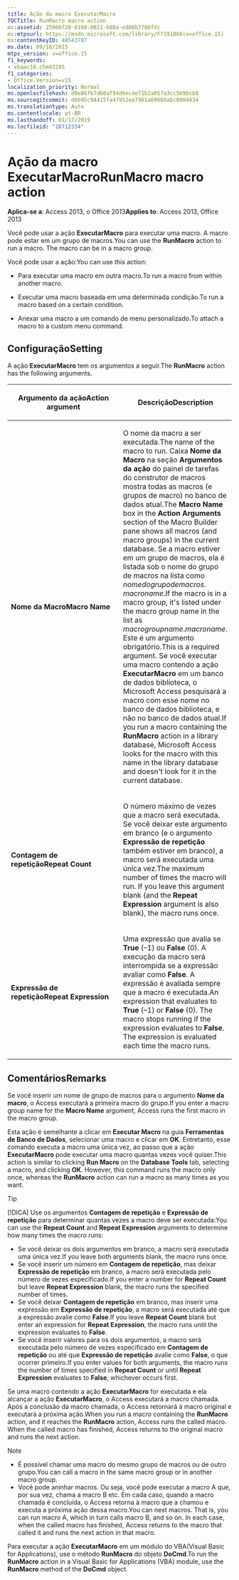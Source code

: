 ```yaml
---
title: Ação da macro ExecutarMacro
TOCTitle: RunMacro macro action
ms:assetid: 25966f20-8160-0821-b88a-ed08b7786fdc
ms:mtpsurl: https://msdn.microsoft.com/library/Ff191868(v=office.15)
ms:contentKeyID: 48543787
ms.date: 09/18/2015
mtps_version: v=office.15
f1_keywords:
- vbaac10.chm43195
f1_categories:
- Office.Version=v15
localization_priority: Normal
ms.openlocfilehash: d9e86fb7d60af94d6ecde71b2a857a3cc5b9bcb8
ms.sourcegitcommit: d6695c94415fa47952ee7961a69660abc0904434
ms.translationtype: Auto
ms.contentlocale: pt-BR
ms.lasthandoff: 01/17/2019
ms.locfileid: "28712334"
---
```

# <a name="runmacro-macro-action"></a><span data-ttu-id="24e3b-102">Ação da macro ExecutarMacro</span><span class="sxs-lookup"><span data-stu-id="24e3b-102">RunMacro macro action</span></span>

<span data-ttu-id="24e3b-103">**Aplica-se a**: Access 2013, o Office 2013</span><span class="sxs-lookup"><span data-stu-id="24e3b-103">**Applies to**: Access 2013, Office 2013</span></span>

<span data-ttu-id="24e3b-p101">Você pode usar a ação **ExecutarMacro** para executar uma macro. A macro pode estar em um grupo de macros.</span><span class="sxs-lookup"><span data-stu-id="24e3b-p101">You can use the **RunMacro** action to run a macro. The macro can be in a macro group.</span></span>

<span data-ttu-id="24e3b-106">Você pode usar a ação:</span><span class="sxs-lookup"><span data-stu-id="24e3b-106">You can use this action:</span></span>

- <span data-ttu-id="24e3b-107">Para executar uma macro em outra macro.</span><span class="sxs-lookup"><span data-stu-id="24e3b-107">To run a macro from within another macro.</span></span>

- <span data-ttu-id="24e3b-108">Executar uma macro baseada em uma determinada condição.</span><span class="sxs-lookup"><span data-stu-id="24e3b-108">To run a macro based on a certain condition.</span></span>

- <span data-ttu-id="24e3b-109">Anexar uma macro a um comando de menu personalizado.</span><span class="sxs-lookup"><span data-stu-id="24e3b-109">To attach a macro to a custom menu command.</span></span>

## <a name="setting"></a><span data-ttu-id="24e3b-110">Configuração</span><span class="sxs-lookup"><span data-stu-id="24e3b-110">Setting</span></span>

<span data-ttu-id="24e3b-111">A ação **ExecutarMacro** tem os argumentos a seguir.</span><span class="sxs-lookup"><span data-stu-id="24e3b-111">The **RunMacro** action has the following arguments.</span></span>

<table>
<colgroup>
<col style="width: 50%" />
<col style="width: 50%" />
</colgroup>
<thead>
<tr class="header">
<th><p><span data-ttu-id="24e3b-112">Argumento da ação</span><span class="sxs-lookup"><span data-stu-id="24e3b-112">Action argument</span></span></p></th>
<th><p><span data-ttu-id="24e3b-113">Descrição</span><span class="sxs-lookup"><span data-stu-id="24e3b-113">Description</span></span></p></th>
</tr>
</thead>
<tbody>
<tr class="odd">
<td><p><span data-ttu-id="24e3b-114"><strong>Nome da Macro</strong></span><span class="sxs-lookup"><span data-stu-id="24e3b-114"><strong>Macro Name</strong></span></span></p></td>
<td><p><span data-ttu-id="24e3b-115">O nome da macro a ser executada.</span><span class="sxs-lookup"><span data-stu-id="24e3b-115">The name of the macro to run.</span></span> <span data-ttu-id="24e3b-116">Caixa <strong>Nome da Macro</strong> na seção <strong>Argumentos da ação</strong> do painel de tarefas do construtor de macros mostra todas as macros (e grupos de macro) no banco de dados atual.</span><span class="sxs-lookup"><span data-stu-id="24e3b-116">The <strong>Macro Name</strong> box in the <strong>Action Arguments</strong> section of the Macro Builder pane shows all macros (and macro groups) in the current database.</span></span> <span data-ttu-id="24e3b-117">Se a macro estiver em um grupo de macros, ela é listada sob o nome do grupo de macros na lista como <em>nomedogrupodemacros</em>. <em>macroname</em>.</span><span class="sxs-lookup"><span data-stu-id="24e3b-117">If the macro is in a macro group, it's listed under the macro group name in the list as <em>macrogroupname</em>.<em>macroname</em>.</span></span> <span data-ttu-id="24e3b-118">Este é um argumento obrigatório.</span><span class="sxs-lookup"><span data-stu-id="24e3b-118">This is a required argument.</span></span> <span data-ttu-id="24e3b-119">Se você executar uma macro contendo a ação <strong>ExecutarMacro</strong> em um banco de dados biblioteca, o Microsoft Access pesquisará a macro com esse nome no banco de dados biblioteca, e não no banco de dados atual.</span><span class="sxs-lookup"><span data-stu-id="24e3b-119">If you run a macro containing the <strong>RunMacro</strong> action in a library database, Microsoft Access looks for the macro with this name in the library database and doesn't look for it in the current database.</span></span></p></td>
</tr>
<tr class="even">
<td><p><span data-ttu-id="24e3b-120"><strong>Contagem de repetição</strong></span><span class="sxs-lookup"><span data-stu-id="24e3b-120"><strong>Repeat Count</strong></span></span></p></td>
<td><p><span data-ttu-id="24e3b-p103">O número máximo de vezes que a macro será executada. Se você deixar este argumento em branco (e o argumento <strong>Expressão de repetição</strong> também estiver em branco), a macro será executada uma única vez.</span><span class="sxs-lookup"><span data-stu-id="24e3b-p103">The maximum number of times the macro will run. If you leave this argument blank (and the <strong>Repeat Expression</strong> argument is also blank), the macro runs once.</span></span></p></td>
</tr>
<tr class="odd">
<td><p><span data-ttu-id="24e3b-123"><strong>Expressão de repetição</strong></span><span class="sxs-lookup"><span data-stu-id="24e3b-123"><strong>Repeat Expression</strong></span></span></p></td>
<td><p><span data-ttu-id="24e3b-p104">Uma expressão que avalia se <strong>True</strong> (–1) ou <strong>False</strong> (0). A execução da macro será interrompida se a expressão avaliar como <strong>False</strong>. A expressão é avaliada sempre que a macro é executada.</span><span class="sxs-lookup"><span data-stu-id="24e3b-p104">An expression that evaluates to <strong>True</strong> (–1) or <strong>False</strong> (0). The macro stops running if the expression evaluates to <strong>False</strong>. The expression is evaluated each time the macro runs.</span></span></p></td>
</tr>
</tbody>
</table>

## <a name="remarks"></a><span data-ttu-id="24e3b-127">Comentários</span><span class="sxs-lookup"><span data-stu-id="24e3b-127">Remarks</span></span>

<span data-ttu-id="24e3b-128">Se você inserir um nome de grupo de macros para o argumento **Nome da macro**, o Access executará a primeira macro do grupo.</span><span class="sxs-lookup"><span data-stu-id="24e3b-128">If you enter a macro group name for the **Macro Name** argument, Access runs the first macro in the macro group.</span></span>

<span data-ttu-id="24e3b-p105">Esta ação é semelhante a clicar em **Executar Macro** na guia **Ferramentas de Banco de Dados**, selecionar uma macro e clicar em **OK**. Entretanto, esse comando executa a macro uma única vez, ao passo que a ação **ExecutarMacro** pode executar uma macro quantas vezes você quiser.</span><span class="sxs-lookup"><span data-stu-id="24e3b-p105">This action is similar to clicking **Run Macro** on the **Database Tools** tab, selecting a macro, and clicking **OK**. However, this command runs the macro only once, whereas the **RunMacro** action can run a macro as many times as you want.</span></span>

> [!TIP]
> <span data-ttu-id="24e3b-131">[!DICA] Use os argumentos **Contagem de repetição** e **Expressão de repetição** para determinar quantas vezes a macro deve ser executada:</span><span class="sxs-lookup"><span data-stu-id="24e3b-131">You can use the **Repeat Count** and **Repeat Expression** arguments to determine how many times the macro runs:</span></span>
> - <span data-ttu-id="24e3b-132">Se você deixar os dois argumentos em branco, a macro será executada uma única vez.</span><span class="sxs-lookup"><span data-stu-id="24e3b-132">If you leave both arguments blank, the macro runs once.</span></span>
> - <span data-ttu-id="24e3b-133">Se você inserir um número em **Contagem de repetição**, mas deixar **Expressão de repetição** em branco, a macro será executada pelo número de vezes especificado.</span><span class="sxs-lookup"><span data-stu-id="24e3b-133">If you enter a number for **Repeat Count** but leave **Repeat Expression** blank, the macro runs the specified number of times.</span></span>
> - <span data-ttu-id="24e3b-134">Se você deixar **Contagem de repetição** em branco, mas inserir uma expressão em **Expressão de repetição**, a macro será executada até que a expressão avalie como **False**.</span><span class="sxs-lookup"><span data-stu-id="24e3b-134">If you leave **Repeat Count** blank but enter an expression for **Repeat Expression**, the macro runs until the expression evaluates to **False**.</span></span>
> - <span data-ttu-id="24e3b-135">Se você inserir valores para os dois argumentos, a macro será executada pelo número de vezes especificado em **Contagem de repetição** ou até que **Expressão de repetição** avalie como **False**, o que ocorrer primeiro.</span><span class="sxs-lookup"><span data-stu-id="24e3b-135">If you enter values for both arguments, the macro runs the number of times specified in **Repeat Count** or until **Repeat Expression** evaluates to **False**, whichever occurs first.</span></span>

<span data-ttu-id="24e3b-p106">Se uma macro contendo a ação **ExecutarMacro** for executada e ela alcançar a ação **ExecutarMacro**, o Access executará a macro chamada. Após a conclusão da macro chamada, o Access retornará à macro original e executará a próxima ação.</span><span class="sxs-lookup"><span data-stu-id="24e3b-p106">When you run a macro containing the **RunMacro** action, and it reaches the **RunMacro** action, Access runs the called macro. When the called macro has finished, Access returns to the original macro and runs the next action.</span></span>

> [!NOTE]
> - <span data-ttu-id="24e3b-138">É possível chamar uma macro do mesmo grupo de macros ou de outro grupo.</span><span class="sxs-lookup"><span data-stu-id="24e3b-138">You can call a macro in the same macro group or in another macro group.</span></span>
> - <span data-ttu-id="24e3b-p107">Você pode aninhar macros. Ou seja, você pode executar a macro A que, por sua vez, chama a macro B etc. Em cada caso, quando a macro chamada é concluída, o Access retorna à macro que a chamou e executa a próxima ação dessa macro.</span><span class="sxs-lookup"><span data-stu-id="24e3b-p107">You can nest macros. That is, you can run macro A, which in turn calls macro B, and so on. In each case, when the called macro has finished, Access returns to the macro that called it and runs the next action in that macro.</span></span>

<span data-ttu-id="24e3b-142">Para executar a ação **ExecutarMacro** em um módulo do VBA(Visual Basic for Applications), use o método **RunMacro** do objeto **DoCmd**.</span><span class="sxs-lookup"><span data-stu-id="24e3b-142">To run the **RunMacro** action in a Visual Basic for Applications (VBA) module, use the **RunMacro** method of the **DoCmd** object.</span></span>

